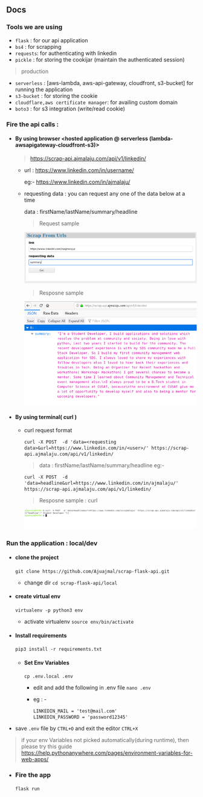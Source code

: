 ## Docs

### Tools we are using

  - `flask` : for our api application
  - `bs4` : for scrapping
  - `requests`: for authenticating with linkedin
  - `pickle` : for storing the cookijar (maintain the authenticated session)

  > production

  - `serverless` : [aws-lambda, aws-api-gateway, cloudfront, s3-bucket] for running the application
  - `s3-bucket` : for storing the cookie
  - `cloudflare,aws certificate manager`: for availing custom domain
  - `boto3` : for s3 integration (write/read cookie)



### Fire the api calls :

  - #### By using browser <hosted application @ serverless (lambda-awsapigateway-cloudfront-s3)>

     > https://scrap-api.ajmalaju.com/api/v1/linkedin/

      - url : https://www.linkedin.com/in/username/

        eg:- https://www.linkedin.com/in/ajmalaju/
      - requesting data : you can request any one of the data below at a time

         data : firstName/lastName/summary/headline

         > Request sample

         ![request](./screenshots/home.png)

         >Resposne sample

         ![request](./screenshots/response.png)

  - #### By using terminal( curl )

    - curl request format

      ```
      curl -X POST  -d 'data=<requesting data>&url=https://www.linkedin.com/in/<user>/' https://scrap-api.ajmalaju.com/api/v1/linkedin/
      ```
        > data : firstName/lastName/summary/headline
      eg:-

      ```
      curl -X POST  -d 'data=headline&url=https://www.linkedin.com/in/ajmalaju/' https://scrap-api.ajmalaju.com/api/v1/linkedin/
      ```
      >Resposne sample : curl

      ![request](./screenshots/curl.png)  

### Run the application : local/dev

 - #### clone the project

      `git clone https://github.com/Ajuajmal/scrap-flask-api.git`

    - change dir `cd scrap-flask-api/local`

 - #### create virtual env

      `virtualenv -p python3 env`

    - activate virtualenv `source env/bin/activate`

 - #### Install requirements

      `pip3 install -r requirements.txt`

      - #### Set Env Variables

          `cp .env.local .env`

          - edit and add the following in .env file `nano .env`

          - eg : -
```
          LINKEDIN_MAIL = 'test@mail.com'
          LINKEDIN_PASSWORD = 'password12345'
```
   - save `.env` file by `CTRL+O` and exit the editor `CTRL+X`

> if your env Variables not picked automatically(during runtime), then please
try this guide https://help.pythonanywhere.com/pages/environment-variables-for-web-apps/

- ### Fire the app

  `flask run`
